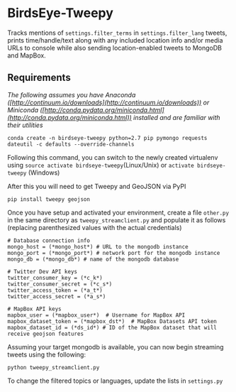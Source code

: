 # BirdsEye-Tweepy
Tracks mentions of ```settings.filter_terms``` in ```settings.filter_lang``` tweets, prints time/handle/text along with any included location info and/or media URLs to console while also sending location-enabled tweets to MongoDB and MapBox.

## Requirements
*The following assumes you have Anaconda ([http://continuum.io/downloads](http://continuum.io/downloads)) or Miniconda ([http://conda.pydata.org/miniconda.html](http://conda.pydata.org/miniconda.html)) installed and are familiar with their utilities*
```
conda create -n birdseye-tweepy python=2.7 pip pymongo requests dateutil -c defaults --override-channels
```
Following this command, you can switch to the newly created virtualenv using ```source activate birdseye-tweepy```(Linux/Unix) or ```activate birdseye-tweepy``` (Windows)

After this you will need to get Tweepy and GeoJSON via PyPI
```
pip install tweepy geojson
```

Once you have setup and activated your environment, create a file ```other.py``` in the same directory as ```tweepy_streamclient.py``` and populate it as follows (replacing parenthesized values with the actual credentials)

```
# Database connection info
mongo_host = (*mongo_host*) # URL to the mongodb instance
mongo_port = (*mongo_port*) # network port for the mongodb instance
mongo_db = (*mongo_db*) # name of the mongodb database

# Twitter Dev API keys
twitter_consumer_key = (*c_k*)
twitter_consumer_secret = (*c_s*)
twitter_access_token = (*a_t*)
twitter_access_secret = (*a_s*)

# MapBox API keys
mapbox_user = (*mapbox_user*)  # Username for MapBox API
mapbox_dataset_token = (*mapbox_dst*)  # MapBox Datasets API token
mapbox_dataset_id = (*ds_id*) # ID of the MapBox dataset that will receive geojson features
```

Assuming your target mongodb is available, you can now begin streaming tweets using the following:
```
python tweepy_streamclient.py
```

To change the filtered topics or languages, update the lists in ```settings.py```
